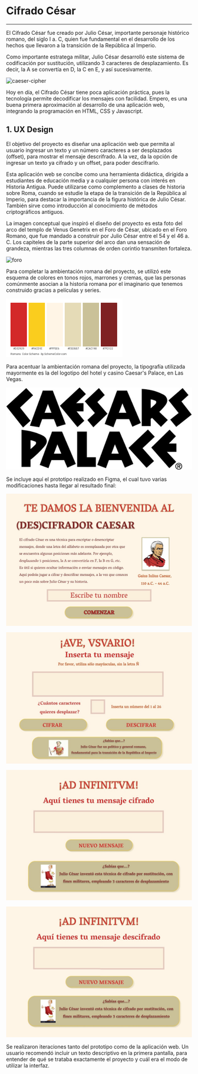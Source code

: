 # Cifrado César

***

El Cifrado César fue creado por Julio César, importante personaje histórico romano, del siglo I a. C, quien fue fundamental en el desarrollo de los hechos que llevaron a la transición de la República al Imperio.

Como importante estratega militar, Julio César desarrolló este sistema de codificación por sustitución, utilizando 3 caracteres de desplazamiento. Es decir, la A se convertía en D, la C en E, y así sucesivamente.

![caeser-cipher](https://upload.wikimedia.org/wikipedia/commons/thumb/2/2b/Caesar3.svg/2000px-Caesar3.svg.png)

Hoy en día, el Cifrado César tiene poca aplicación práctica, pues la tecnología permite decodificar los mensajes con facilidad. Empero, es una buena primera aproximación al desarrollo de una aplicación web, integrando la programación en HTML, CSS y Javascript.

## 1. UX Design

El objetivo del proyecto es diseñar una aplicación web que permita al usuario ingresar un texto y un número caracteres a ser desplazados (offset), para mostrar el mensaje descrifrado. A la vez, da la opción de ingresar un texto ya cifrado y un offset, para poder descifrarlo.

Esta aplicación web se concibe como una herramienta didáctica, dirigida a estudiantes de educación media y a cualquier persona con interés en Historia Antigua. Puede utilizarse como complemento a clases de historia sobre Roma, cuando se estudie la etapa de la transición de la República al Imperio, para destacar la importancia de la figura histórica de Julio César. También sirve como introducción al conocimiento de métodos criptográficos antiguos.

La imagen conceptual que inspiró el diseño del proyecto es esta foto del arco del templo de Venus Genetrix en el Foro de César, ubicado en el Foro Romano, que fue mandado a construir por Julio César entre el 54 y el 46 a. C. Los capiteles de la parte superior del arco dan una sensación de grandeza, mientras las tres columnas de orden corintio transmiten fortaleza.

![foro](Foro.jpg)

Para completar la ambientación romana del proyecto, se utilizó este esquema de colores en tonos rojos, marrones y cremas, que las personas comúnmente asocian a la historia romana por el imaginario que tenemos construido gracias a películas y series.

![color_scheme](Roman_Scheme_Color.jpg)

Para acentuar la ambientación romana del proyecto, la tipografía utilizada mayormente es la del logotipo del hotel y casino Caesar's Palace, en Las Vegas.

![Caesar's Palace](Caesars_Palace.jpg)

Se incluye aquí el prototipo realizado en Figma, el cual tuvo varias modificaciones hasta llegar al resultado final:

![Figma01](Figma_01.jpg)

![Figma02](Figma_02.jpg)

![Figma03](Figma_03.jpg)

![Figma04](Figma_04.jpg)

Se realizaron iteraciones tanto del prototipo como de la aplicación web. Un usuario recomendó incluir un texto descriptivo en la primera pantalla, para entender de qué se trataba exactamente el proyecto y cuál era el modo de utilizar la interfaz.








